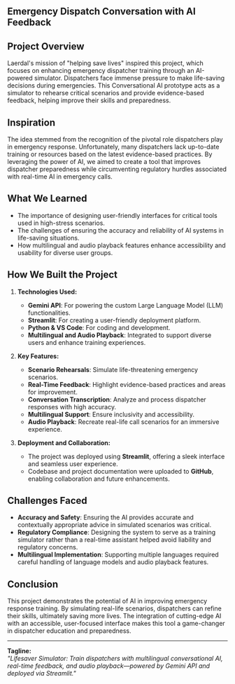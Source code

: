 ## **Emergency Dispatch Conversation with AI Feedback**

## **Project Overview**
Laerdal's mission of "helping save lives" inspired this project, which focuses on enhancing emergency dispatcher training through an AI-powered simulator. Dispatchers face immense pressure to make life-saving decisions during emergencies. This Conversational AI prototype acts as a simulator to rehearse critical scenarios and provide evidence-based feedback, helping improve their skills and preparedness.

## **Inspiration**
The idea stemmed from the recognition of the pivotal role dispatchers play in emergency response. Unfortunately, many dispatchers lack up-to-date training or resources based on the latest evidence-based practices. By leveraging the power of AI, we aimed to create a tool that improves dispatcher preparedness while circumventing regulatory hurdles associated with real-time AI in emergency calls.

## **What We Learned**
- The importance of designing user-friendly interfaces for critical tools used in high-stress scenarios.
- The challenges of ensuring the accuracy and reliability of AI systems in life-saving situations.
- How multilingual and audio playback features enhance accessibility and usability for diverse user groups.

## **How We Built the Project**
1. **Technologies Used:**
   - **Gemini API**: For powering the custom Large Language Model (LLM) functionalities.
   - **Streamlit**: For creating a user-friendly deployment platform.
   - **Python & VS Code**: For coding and development.
   - **Multilingual and Audio Playback**: Integrated to support diverse users and enhance training experiences.

2. **Key Features:**
   - **Scenario Rehearsals**: Simulate life-threatening emergency scenarios.
   - **Real-Time Feedback**: Highlight evidence-based practices and areas for improvement.
   - **Conversation Transcription**: Analyze and process dispatcher responses with high accuracy.
   - **Multilingual Support**: Ensure inclusivity and accessibility.
   - **Audio Playback**: Recreate real-life call scenarios for an immersive experience.

3. **Deployment and Collaboration:**
   - The project was deployed using **Streamlit**, offering a sleek interface and seamless user experience.
   - Codebase and project documentation were uploaded to **GitHub**, enabling collaboration and future enhancements.

## **Challenges Faced**
- **Accuracy and Safety**: Ensuring the AI provides accurate and contextually appropriate advice in simulated scenarios was critical.
- **Regulatory Compliance**: Designing the system to serve as a training simulator rather than a real-time assistant helped avoid liability and regulatory concerns.
- **Multilingual Implementation**: Supporting multiple languages required careful handling of language models and audio playback features.

## **Conclusion**
This project demonstrates the potential of AI in improving emergency response training. By simulating real-life scenarios, dispatchers can refine their skills, ultimately saving more lives. The integration of cutting-edge AI with an accessible, user-focused interface makes this tool a game-changer in dispatcher education and preparedness.

---

**Tagline:**  
*"Lifesaver Simulator: Train dispatchers with multilingual conversational AI, real-time feedback, and audio playback—powered by Gemini API and deployed via Streamlit."*
